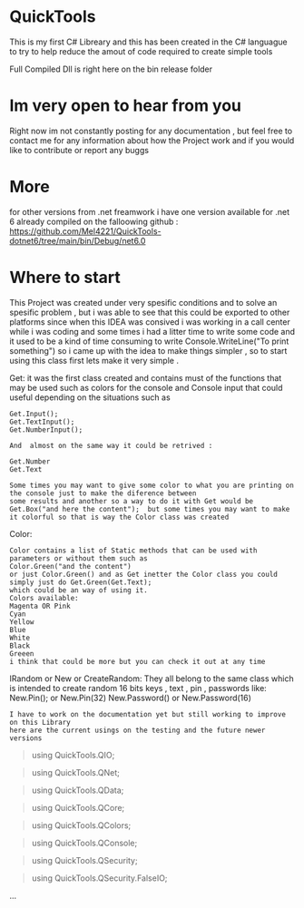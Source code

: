 # QuickTools
This is my first C# Libreary and this  has been created in the C# languague to try to help reduce the amout of code required to create simple tools

Full Compiled Dll is right here on the bin release folder 


# Im very open to hear from you 
Right now im not constantly posting for any documentation , but feel free to contact me for any information about how the Project  work and if you would like to contribute or report any buggs 


# More
for other versions from .net freamwork  i have one version available for .net 6 already compiled on the falloowing github : https://github.com/Mel4221/QuickTools-dotnet6/tree/main/bin/Debug/net6.0


# Where to start
This Project was created under very spesific conditions and to solve an spesific problem , but i was able to see that this could be 
exported to other platforms since when this IDEA was consived i was working in a call center while i was coding and some times 
i had a litter time to write some code and it used to be a kind of time consuming to write Console.WriteLine("To print something")
so i came up with the idea to make things simpler , so to start using this class first lets make it very simple . 

Get:
	it was the first class created and contains must of the functions that may be used such as colors for the console and 
	Console input that could  useful depending on the situations such as 

	Get.Input(); 
	Get.TextInput(); 
	Get.NumberInput(); 

	And  almost on the same way it could be retrived :

	Get.Number
	Get.Text
	
	Some times you may want to give some color to what you are printing on the console just to make the diference between 
	some results and another so a way to do it with Get would be 
	Get.Box("and here the content");  but some times you may want to make it colorful so that is way the Color class was created
	
Color:

	Color contains a list of Static methods that can be used with parameters or without them such as 
	Color.Green("and the content")
	or just Color.Green() and as Get inetter the Color class you could simply just do Get.Green(Get.Text);
	which could be an way of using it. 
	Colors available:
	Magenta OR Pink
	Cyan
	Yellow
	Blue
	White
	Black
	Greeen
	i think that could be more but you can check it out at any time 


IRandom or New or CreateRandom:
	They all belong to the same class which is intended to create random 
	16 bits keys  , text , pin , passwords 
	like:
	New.Pin(); or New.Pin(32)
	New.Password() or New.Password(16)
	
	
	I have to work on the documentation yet but still working to improve on this Library  
	here are the current usings on the testing and the future newer versions 


> using QuickTools.QIO;

> using QuickTools.QNet;

> using QuickTools.QData;

> using QuickTools.QCore;

> using QuickTools.QColors;

> using QuickTools.QConsole;

> using QuickTools.QSecurity;

> using QuickTools.QSecurity.FalseIO; 


...



